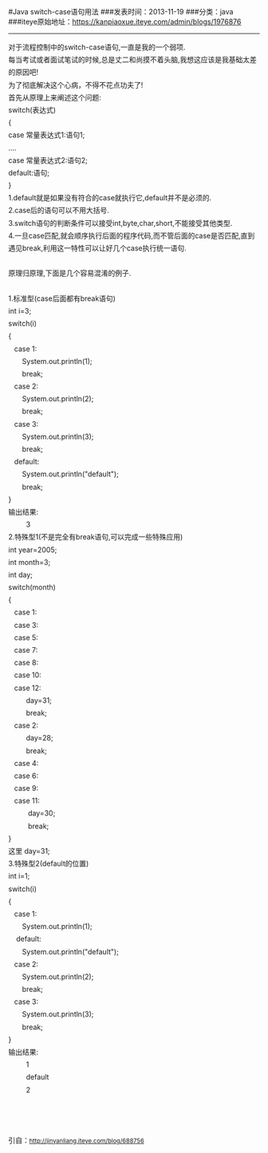 #Java switch-case语句用法
###发表时间：2013-11-19
###分类：java
###iteye原始地址：<a href="https://kanpiaoxue.iteye.com/admin/blogs/1976876" target="_blank">https://kanpiaoxue.iteye.com/admin/blogs/1976876</a>

---

<div class="iteye-blog-content-contain" style="font-size: 14px;"> 
 <p><span style="line-height: 25.1875px;">对于流程控制中的switch-case语句,一直是我的一个弱项.&nbsp;</span><br style="line-height: 25.1875px;"><span style="line-height: 25.1875px;">每当考试或者面试笔试的时候,总是丈二和尚摸不着头脑,我想这应该是我基础太差的原因吧!&nbsp;</span><br style="line-height: 25.1875px;"><span style="line-height: 25.1875px;">为了彻底解决这个心病，不得不花点功夫了!&nbsp;</span><br style="line-height: 25.1875px;"><span style="line-height: 25.1875px;">首先从原理上来阐述这个问题:&nbsp;</span><br style="line-height: 25.1875px;"><span style="line-height: 25.1875px;">switch(表达式)&nbsp;</span><br style="line-height: 25.1875px;"><span style="line-height: 25.1875px;">{&nbsp;</span><br style="line-height: 25.1875px;"><span style="line-height: 25.1875px;">case 常量表达式1:语句1;&nbsp;</span><br style="line-height: 25.1875px;"><span style="line-height: 25.1875px;">....&nbsp;</span><br style="line-height: 25.1875px;"><span style="line-height: 25.1875px;">case 常量表达式2:语句2;&nbsp;</span><br style="line-height: 25.1875px;"><span style="line-height: 25.1875px;">default:语句;&nbsp;</span><br style="line-height: 25.1875px;"><span style="line-height: 25.1875px;">}&nbsp;</span><br style="line-height: 25.1875px;"><span style="line-height: 25.1875px;">1.default就是如果没有符合的case就执行它,default并不是必须的.&nbsp;</span><br style="line-height: 25.1875px;"><span style="line-height: 25.1875px;">2.case后的语句可以不用大括号.&nbsp;</span><br style="line-height: 25.1875px;"><span style="line-height: 25.1875px;">3.switch语句的判断条件可以接受int,byte,char,short,不能接受其他类型.&nbsp;</span><br style="line-height: 25.1875px;"><span style="line-height: 25.1875px;">4.一旦case匹配,就会顺序执行后面的程序代码,而不管后面的case是否匹配,直到遇见break,利用这一特性可以让好几个case执行统一语句.&nbsp;</span><br style="line-height: 25.1875px;"><br style="line-height: 25.1875px;"><span style="line-height: 25.1875px;">原理归原理,下面是几个容易混淆的例子.&nbsp;</span><br style="line-height: 25.1875px;"><br style="line-height: 25.1875px;"><span style="line-height: 25.1875px;">1.标准型(case后面都有break语句)&nbsp;</span><br style="line-height: 25.1875px;"><span style="line-height: 25.1875px;">int i=3;&nbsp;</span><br style="line-height: 25.1875px;"><span style="line-height: 25.1875px;">switch(i)&nbsp;</span><br style="line-height: 25.1875px;"><span style="line-height: 25.1875px;">{&nbsp;</span><br style="line-height: 25.1875px;"><span style="line-height: 25.1875px;">&nbsp;&nbsp; case 1:&nbsp;</span><br style="line-height: 25.1875px;"><span style="line-height: 25.1875px;">&nbsp;&nbsp;&nbsp;&nbsp;&nbsp;&nbsp; System.out.println(1);&nbsp;</span><br style="line-height: 25.1875px;"><span style="line-height: 25.1875px;">&nbsp;&nbsp;&nbsp;&nbsp;&nbsp;&nbsp; break;&nbsp;</span><br style="line-height: 25.1875px;"><span style="line-height: 25.1875px;">&nbsp;&nbsp; case 2:&nbsp;</span><br style="line-height: 25.1875px;"><span style="line-height: 25.1875px;">&nbsp;&nbsp;&nbsp;&nbsp;&nbsp;&nbsp; System.out.println(2);&nbsp;</span><br style="line-height: 25.1875px;"><span style="line-height: 25.1875px;">&nbsp;&nbsp;&nbsp;&nbsp;&nbsp;&nbsp; break;&nbsp;</span><br style="line-height: 25.1875px;"><span style="line-height: 25.1875px;">&nbsp;&nbsp; case 3:&nbsp;</span><br style="line-height: 25.1875px;"><span style="line-height: 25.1875px;">&nbsp;&nbsp;&nbsp;&nbsp;&nbsp;&nbsp; System.out.println(3);&nbsp;</span><br style="line-height: 25.1875px;"><span style="line-height: 25.1875px;">&nbsp;&nbsp;&nbsp;&nbsp;&nbsp;&nbsp; break;&nbsp;</span><br style="line-height: 25.1875px;"><span style="line-height: 25.1875px;">&nbsp;&nbsp; default:&nbsp;</span><br style="line-height: 25.1875px;"><span style="line-height: 25.1875px;">&nbsp;&nbsp;&nbsp;&nbsp;&nbsp;&nbsp; System.out.println("default");&nbsp;</span><br style="line-height: 25.1875px;"><span style="line-height: 25.1875px;">&nbsp;&nbsp;&nbsp;&nbsp;&nbsp;&nbsp; break;&nbsp;</span><br style="line-height: 25.1875px;"><span style="line-height: 25.1875px;">}&nbsp;</span><br style="line-height: 25.1875px;"><span style="line-height: 25.1875px;">输出结果:&nbsp;</span><br style="line-height: 25.1875px;"><span style="line-height: 25.1875px;">&nbsp;&nbsp;&nbsp;&nbsp;&nbsp;&nbsp;&nbsp;&nbsp; 3&nbsp;</span><br style="line-height: 25.1875px;"><span style="line-height: 25.1875px;">2.特殊型1(不是完全有break语句,可以完成一些特殊应用)&nbsp;</span><br style="line-height: 25.1875px;"><span style="line-height: 25.1875px;">int year=2005;&nbsp;</span><br style="line-height: 25.1875px;"><span style="line-height: 25.1875px;">int month=3;&nbsp;</span><br style="line-height: 25.1875px;"><span style="line-height: 25.1875px;">int day;&nbsp;</span><br style="line-height: 25.1875px;"><span style="line-height: 25.1875px;">switch(month)&nbsp;</span><br style="line-height: 25.1875px;"><span style="line-height: 25.1875px;">{&nbsp;</span><br style="line-height: 25.1875px;"><span style="line-height: 25.1875px;">&nbsp;&nbsp; case 1:&nbsp;</span><br style="line-height: 25.1875px;"><span style="line-height: 25.1875px;">&nbsp;&nbsp; case 3:&nbsp;</span><br style="line-height: 25.1875px;"><span style="line-height: 25.1875px;">&nbsp;&nbsp; case 5:&nbsp;</span><br style="line-height: 25.1875px;"><span style="line-height: 25.1875px;">&nbsp;&nbsp; case 7:&nbsp;</span><br style="line-height: 25.1875px;"><span style="line-height: 25.1875px;">&nbsp;&nbsp; case 8:&nbsp;</span><br style="line-height: 25.1875px;"><span style="line-height: 25.1875px;">&nbsp;&nbsp; case 10:&nbsp;</span><br style="line-height: 25.1875px;"><span style="line-height: 25.1875px;">&nbsp;&nbsp; case 12:&nbsp;</span><br style="line-height: 25.1875px;"><span style="line-height: 25.1875px;">&nbsp;&nbsp;&nbsp;&nbsp;&nbsp;&nbsp;&nbsp;&nbsp; day=31;&nbsp;</span><br style="line-height: 25.1875px;"><span style="line-height: 25.1875px;">&nbsp;&nbsp;&nbsp;&nbsp;&nbsp;&nbsp;&nbsp;&nbsp; break;&nbsp;</span><br style="line-height: 25.1875px;"><span style="line-height: 25.1875px;">&nbsp;&nbsp; case 2:&nbsp;</span><br style="line-height: 25.1875px;"><span style="line-height: 25.1875px;">&nbsp;&nbsp;&nbsp;&nbsp;&nbsp;&nbsp;&nbsp;&nbsp; day=28;&nbsp;</span><br style="line-height: 25.1875px;"><span style="line-height: 25.1875px;">&nbsp;&nbsp;&nbsp;&nbsp;&nbsp;&nbsp;&nbsp;&nbsp; break;&nbsp;</span><br style="line-height: 25.1875px;"><span style="line-height: 25.1875px;">&nbsp;&nbsp; case 4:&nbsp;</span><br style="line-height: 25.1875px;"><span style="line-height: 25.1875px;">&nbsp;&nbsp; case 6:&nbsp;</span><br style="line-height: 25.1875px;"><span style="line-height: 25.1875px;">&nbsp;&nbsp; case 9:&nbsp;</span><br style="line-height: 25.1875px;"><span style="line-height: 25.1875px;">&nbsp;&nbsp; case 11:&nbsp;</span><br style="line-height: 25.1875px;"><span style="line-height: 25.1875px;">&nbsp;&nbsp;&nbsp;&nbsp;&nbsp;&nbsp;&nbsp;&nbsp;&nbsp; day=30;&nbsp;</span><br style="line-height: 25.1875px;"><span style="line-height: 25.1875px;">&nbsp;&nbsp;&nbsp;&nbsp;&nbsp;&nbsp;&nbsp;&nbsp;&nbsp; break;&nbsp;</span><br style="line-height: 25.1875px;"><span style="line-height: 25.1875px;">}&nbsp;</span><br style="line-height: 25.1875px;"><span style="line-height: 25.1875px;">这里 day=31;&nbsp;</span><br style="line-height: 25.1875px;"><span style="line-height: 25.1875px;">3.特殊型2(default的位置)&nbsp;</span><br style="line-height: 25.1875px;"><span style="line-height: 25.1875px;">int i=1;&nbsp;</span><br style="line-height: 25.1875px;"><span style="line-height: 25.1875px;">switch(i)&nbsp;</span><br style="line-height: 25.1875px;"><span style="line-height: 25.1875px;">{&nbsp;</span><br style="line-height: 25.1875px;"><span style="line-height: 25.1875px;">&nbsp;&nbsp; case 1:&nbsp;</span><br style="line-height: 25.1875px;"><span style="line-height: 25.1875px;">&nbsp;&nbsp;&nbsp;&nbsp;&nbsp;&nbsp; System.out.println(1);&nbsp;</span><br style="line-height: 25.1875px;"><span style="line-height: 25.1875px;">&nbsp;&nbsp;&nbsp; default:&nbsp;</span><br style="line-height: 25.1875px;"><span style="line-height: 25.1875px;">&nbsp;&nbsp;&nbsp;&nbsp;&nbsp;&nbsp; System.out.println("default");&nbsp;</span><br style="line-height: 25.1875px;"><span style="line-height: 25.1875px;">&nbsp;&nbsp; case 2:&nbsp;</span><br style="line-height: 25.1875px;"><span style="line-height: 25.1875px;">&nbsp;&nbsp;&nbsp;&nbsp;&nbsp;&nbsp; System.out.println(2);&nbsp;</span><br style="line-height: 25.1875px;"><span style="line-height: 25.1875px;">&nbsp;&nbsp;&nbsp;&nbsp;&nbsp;&nbsp; break;&nbsp;</span><br style="line-height: 25.1875px;"><span style="line-height: 25.1875px;">&nbsp;&nbsp; case 3:&nbsp;</span><br style="line-height: 25.1875px;"><span style="line-height: 25.1875px;">&nbsp;&nbsp;&nbsp;&nbsp;&nbsp;&nbsp; System.out.println(3);&nbsp;</span><br style="line-height: 25.1875px;"><span style="line-height: 25.1875px;">&nbsp;&nbsp;&nbsp;&nbsp;&nbsp;&nbsp; break;&nbsp;</span><br style="line-height: 25.1875px;"><span style="line-height: 25.1875px;">}&nbsp;</span><br style="line-height: 25.1875px;"><span style="line-height: 25.1875px;">输出结果:&nbsp;</span><br style="line-height: 25.1875px;"><span style="line-height: 25.1875px;">&nbsp;&nbsp;&nbsp;&nbsp;&nbsp;&nbsp;&nbsp;&nbsp; 1&nbsp;</span><br style="line-height: 25.1875px;"><span style="line-height: 25.1875px;">&nbsp;&nbsp;&nbsp;&nbsp;&nbsp;&nbsp;&nbsp;&nbsp; default&nbsp;</span><br style="line-height: 25.1875px;"><span style="line-height: 25.1875px;">&nbsp;&nbsp;&nbsp;&nbsp;&nbsp;&nbsp;&nbsp;&nbsp; 2</span></p> 
 <p>&nbsp;</p> 
 <p>&nbsp;</p> 
 <p><span style="line-height: 25.1875px;">引自：</span><a style="font-size: 12px; line-height: 1.5;" href="http://jinyanliang.iteye.com/blog/688756">http://jinyanliang.iteye.com/blog/688756</a></p> 
</div>